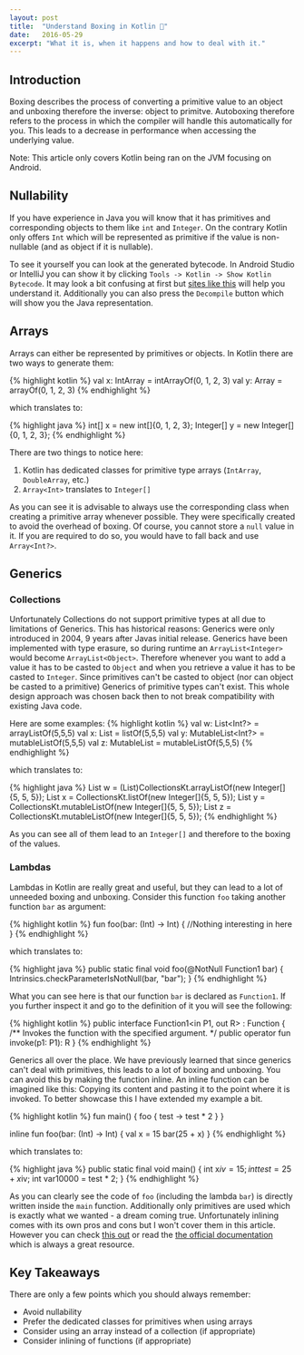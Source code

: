 ```yaml
---
layout: post
title:  "Understand Boxing in Kotlin 🥊"
date:   2016-05-29
excerpt: "What it is, when it happens and how to deal with it."
---
```

## Introduction
Boxing describes the process of converting a primitive value to an object and unboxing therefore the inverse: object to primitve. Autoboxing therefore refers to the process in which the compiler will handle this automatically for you. This leads to a decrease in performance when accessing the underlying value.

Note: This article only covers Kotlin being ran on the JVM focusing on Android.

## Nullability
If you have experience in Java you will know that it has primitives and corresponding objects to them like `int` and `Integer`. On the contrary Kotlin only offers `Int` which will be represented as primitive if the value is non-nullable (and as object if it is nullable).

To see it yourself you can look at the generated bytecode. In Android Studio or IntelliJ you can show it by clicking `Tools -> Kotlin -> Show Kotlin Bytecode`. It may look a bit confusing at first but [sites like this](https://www.wikiwand.com/en/Java_bytecode_instruction_listings) will help you understand it. Additionally you can also press the `Decompile` button which will show you the Java representation.

## Arrays
Arrays can either be represented by primitives or objects. In Kotlin there are two ways to generate them:

{% highlight kotlin %}
val x: IntArray = intArrayOf(0, 1, 2, 3)
val y: Array<Int> = arrayOf(0, 1, 2, 3)
{% endhighlight %} 

which translates to:

{% highlight java %}
int[] x = new int[]{0, 1, 2, 3};
Integer[] y = new Integer[]{0, 1, 2, 3};
{% endhighlight %}

There are two things to notice here:
1. Kotlin has dedicated classes for primitive type arrays (`IntArray`, `DoubleArray`, etc.)
2. `Array<Int>` translates to `Integer[]`

As you can see it is advisable to always use the corresponding class when creating a primitive array whenever possible. They were specifically created to avoid the overhead of boxing. Of course, you cannot store a `null` value in it. If you are required to do so, you would have to fall back and use `Array<Int?>`.

## Generics
### Collections
Unfortunately Collections do not support primitive types at all due to limitations of Generics. This has historical reasons: Generics were only introduced in 2004, 9 years after 
Javas initial release. Generics have been implemented with type erasure, so during runtime an `ArrayList<Integer>` would become `ArrayList<Object>`. Therefore whenever you want to add a value it has to be casted to `Object` and when you retrieve a value it has to be casted to `Integer`. Since primitives can't be casted to object (nor can object be casted to a primitive) Generics of primitive types can't exist. This whole design approach was chosen back then to not break compatibility with existing Java code.

Here are some examples:
{% highlight kotlin %}
val w: List<Int?> = arrayListOf(5,5,5)
val x: List<Int> = listOf(5,5,5)
val y: MutableList<Int?> = mutableListOf(5,5,5)
val z: MutableList<Int> = mutableListOf(5,5,5)
{% endhighlight %}

which translates to:

{% highlight java %}
List w = (List)CollectionsKt.arrayListOf(new Integer[]{5, 5, 5});
List x = CollectionsKt.listOf(new Integer[]{5, 5, 5});
List y = CollectionsKt.mutableListOf(new Integer[]{5, 5, 5});
List z = CollectionsKt.mutableListOf(new Integer[]{5, 5, 5});
{% endhighlight %}

As you can see all of them lead to an `Integer[]` and therefore to the boxing of the values.

### Lambdas
Lambdas in Kotlin are really great and useful, but they can lead to a lot of unneeded boxing and unboxing. Consider this function `foo` taking another function `bar` as argument:

{% highlight kotlin %}
fun foo(bar: (Int) -> Int) {
    //Nothing interesting in here
}
{% endhighlight %}

which translates to:

{% highlight java %}
public static final void foo(@NotNull Function1 bar) {
    Intrinsics.checkParameterIsNotNull(bar, "bar");
}
{% endhighlight %}

What you can see here is that our function `bar` is declared as `Function1`. If you further inspect it and go to the definition of it you will see the following:

{% highlight kotlin %}
public interface Function1<in P1, out R> : Function<R> {
    /** Invokes the function with the specified argument. */
    public operator fun invoke(p1: P1): R
}
{% endhighlight %}

Generics all over the place. We have previously learned that since generics can't deal with primitives, this leads to a lot of boxing and unboxing. You can avoid this by making the function inline. An inline function can be imagined like this: Copying its content and pasting it to the point where it is invoked. To better showcase this I have extended my example a bit.

{% highlight kotlin %}
fun main() {
    foo { test ->
        test * 2
    }
}

inline fun foo(bar: (Int) -> Int) {
     val x = 15
     bar(25 + x)
}
{% endhighlight %}

which translates to:

{% highlight java %}
public static final void main() {
    int x$iv = 15;
    int test = 25 + x$iv;
    int var10000 = test * 2;
}
{% endhighlight %}

As you can clearly see the code of `foo` (including the lambda `bar`) is directly written inside the `main` function. Additionally only primitives are used which is exactly what we wanted - a dream coming true. Unfortunately inlining comes with its own pros and cons but I won't cover them in this article. However you can check [this out](https://discuss.kotlinlang.org/t/did-you-consider-to-make-inline-the-default-behaviour/12719) or read the [the official documentation](https://kotlinlang.org/docs/reference/inline-functions.html) which is always a great resource.

## Key Takeaways
There are only a few points which you should always remember:
- Avoid nullability
- Prefer the dedicated classes for primitives when using arrays
- Consider using an array instead of a collection (if appropriate)
- Consider inlining of functions (if appropriate)
